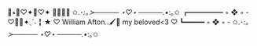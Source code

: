 💖⭒🧡♡✦💛♡✦ 💚💙💜🌈
✩.･*:｡≻───── ⋆♡⋆ ─────.•*:｡✩
┏━━━━━ ◦ ❖ ◦ -   ♡💜🖤✦ˎˊ˗
╏ ★ ♡ William Afton..🖌🌼 my beloved<3 ♡
┗━━━━━ ◦ ❖ ◦ -
✩.･*:｡≻───── ⋆♡⋆ ─────.•*:｡✩
